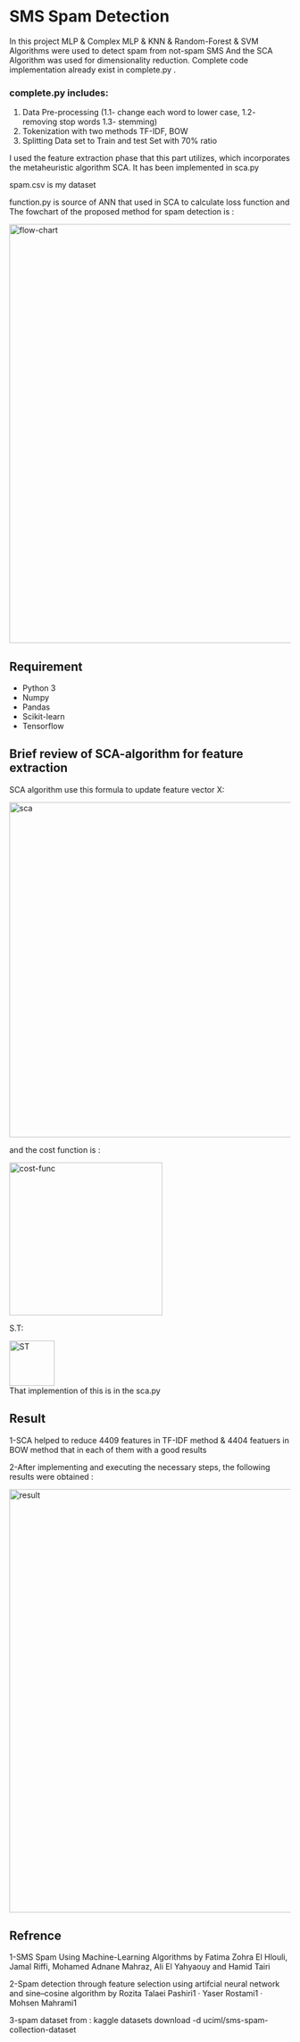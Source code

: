 
#  SMS Spam Detection

In this project MLP & Complex MLP & KNN & Random-Forest & SVM Algorithms were used to detect spam from not-spam SMS And the SCA Algorithm was used for dimensionality reduction.
Complete code implementation already exist in complete.py .

### complete.py includes:
1. Data Pre-processing (1.1- change each word to lower case, 1.2- removing stop words 1.3- stemming)
1. Tokenization with two methods TF-IDF, BOW
1. Splitting Data set to Train and test Set with 70% ratio
 
I used the feature extraction phase that this part utilizes, which incorporates the metaheuristic algorithm SCA. It has been implemented in sca.py






spam.csv is my dataset

function.py is source of ANN that used in SCA to calculate loss function 
and  The fowchart of the proposed method for spam detection is :

<div align="left">
<img width="750" alt="flow-chart" src="https://github.com/seper-sw/Spam-sms-detection/assets/94066230/5e736daf-833e-43d3-9e6e-bc69f63fd78a">
</div>





## Requirement

* Python 3 
* Numpy
* Pandas
* Scikit-learn
* Tensorflow


## Brief review of SCA-algorithm for feature extraction
SCA algorithm use this formula to update feature vector X:

<div align="left">
<img width="600" alt="sca" src="https://github.com/seper-sw/Spam-sms-detection/assets/94066230/1a3fd0f3-c162-4e32-aa14-36899b7e1b06">
</div>

and the cost function is :



<div align="left">
<img width="274" alt="cost-func" src="https://github.com/seper-sw/Spam-sms-detection/assets/94066230/44d81731-a115-4a08-8669-3f555950d813">
</div>

S.T:


<div align="left">
<img width="81" alt="ST" src="https://github.com/seper-sw/Spam-sms-detection/assets/94066230/bd4816bd-a624-469c-ae9d-63259f51e09a">
</div>
That implemention of this is in the sca.py


## Result
1-SCA helped to reduce 4409 features in TF-IDF method & 4404 featuers in BOW method that in each of them with a good results

2-After implementing and executing the necessary steps, the following results were obtained :

<div align="left">
<img width="758" alt="result" src="https://github.com/seper-sw/Spam-sms-detection/assets/94066230/ae64d75f-238b-49ca-8430-b781b68389b2">
</div>



## Refrence
1-SMS Spam Using Machine-Learning Algorithms by Fatima Zohra El Hlouli, Jamal Riffi, Mohamed Adnane Mahraz,
Ali El Yahyaouy and Hamid Tairi  


 2-Spam detection through feature selection using artifcial neural 
network and sine–cosine algorithm by Rozita Talaei Pashiri1
 · Yaser Rostami1  · Mohsen Mahrami1

 3-spam dataset from :
 kaggle datasets download -d uciml/sms-spam-collection-dataset
